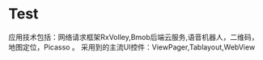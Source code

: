 # Test
应用技术包括：网络请求框架RxVolley,Bmob后端云服务,语音机器人，二维码，地图定位，Picasso 。
采用到的主流UI控件：ViewPager,Tablayout,WebView
